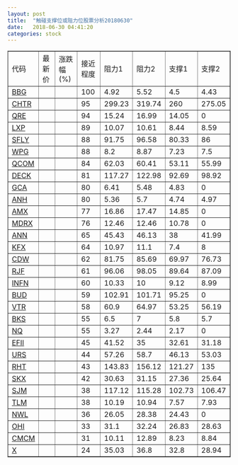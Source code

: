 ```yaml
---
layout: post
title:  "触碰支撑位或阻力位股票分析20180630"
date:   2018-06-30 04:41:20
categories: stock
---
```

<script type="text/javascript">
var stockList = []
stockList.push('gb_bbg');
stockList.push('gb_chtr');
stockList.push('gb_qre');
stockList.push('gb_lxp');
stockList.push('gb_sfly');
stockList.push('gb_wpg');
stockList.push('gb_qcom');
stockList.push('gb_deck');
stockList.push('gb_gca');
stockList.push('gb_anh');
stockList.push('gb_amx');
stockList.push('gb_mdrx');
stockList.push('gb_ann');
stockList.push('gb_kfx');
stockList.push('gb_cdw');
stockList.push('gb_rjf');
stockList.push('gb_infn');
stockList.push('gb_bud');
stockList.push('gb_vtr');
stockList.push('gb_bks');
stockList.push('gb_nq');
stockList.push('gb_efii');
stockList.push('gb_urs');
stockList.push('gb_rht');
stockList.push('gb_skx');
stockList.push('gb_sjm');
stockList.push('gb_tlm');
stockList.push('gb_nwl');
stockList.push('gb_ohi');
stockList.push('gb_cmcm');
stockList.push('gb_x');
</script>
<table border="1">
 <tr>
 <td>代码</td>
 <td>最新价</td>
 <td>涨跌幅(%)</td>
 <td>接近程度</td>
 <td>阻力1</td>
 <td>阻力2</td>
 <td>支撑1</td>
 <td>支撑2</td>
</tr>
  <tr id="bbg" class="red">
  <td><a href="http://stock.finance.sina.com.cn/usstock/quotes/BBG.html" target="_blank">BBG</a></td><td></td><td></td><td>100</td><td>4.92</td><td>5.52</td><td>4.5</td><td>4.43</td></tr>
  <tr id="chtr" class="red">
  <td><a href="http://stock.finance.sina.com.cn/usstock/quotes/CHTR.html" target="_blank">CHTR</a></td><td></td><td></td><td>95</td><td>299.23</td><td>319.74</td><td>260</td><td>275.05</td></tr>
  <tr id="qre" class="red">
  <td><a href="http://stock.finance.sina.com.cn/usstock/quotes/QRE.html" target="_blank">QRE</a></td><td></td><td></td><td>94</td><td>15.24</td><td>16.99</td><td>14.05</td><td>0</td></tr>
  <tr id="lxp" class="green">
  <td><a href="http://stock.finance.sina.com.cn/usstock/quotes/LXP.html" target="_blank">LXP</a></td><td></td><td></td><td>89</td><td>10.07</td><td>10.61</td><td>8.44</td><td>8.59</td></tr>
  <tr id="sfly" class="red">
  <td><a href="http://stock.finance.sina.com.cn/usstock/quotes/SFLY.html" target="_blank">SFLY</a></td><td></td><td></td><td>88</td><td>91.75</td><td>96.58</td><td>80.33</td><td>86</td></tr>
  <tr id="wpg" class="red">
  <td><a href="http://stock.finance.sina.com.cn/usstock/quotes/WPG.html" target="_blank">WPG</a></td><td></td><td></td><td>88</td><td>8.2</td><td>8.87</td><td>7.23</td><td>7.5</td></tr>
  <tr id="qcom" class="green">
  <td><a href="http://stock.finance.sina.com.cn/usstock/quotes/QCOM.html" target="_blank">QCOM</a></td><td></td><td></td><td>84</td><td>62.03</td><td>60.41</td><td>53.11</td><td>55.99</td></tr>
  <tr id="deck" class="red">
  <td><a href="http://stock.finance.sina.com.cn/usstock/quotes/DECK.html" target="_blank">DECK</a></td><td></td><td></td><td>81</td><td>117.27</td><td>122.98</td><td>92.69</td><td>98.92</td></tr>
  <tr id="gca" class="green">
  <td><a href="http://stock.finance.sina.com.cn/usstock/quotes/GCA.html" target="_blank">GCA</a></td><td></td><td></td><td>80</td><td>6.41</td><td>5.48</td><td>4.83</td><td>0</td></tr>
  <tr id="anh" class="green">
  <td><a href="http://stock.finance.sina.com.cn/usstock/quotes/ANH.html" target="_blank">ANH</a></td><td></td><td></td><td>80</td><td>5.36</td><td>5.7</td><td>4.74</td><td>4.97</td></tr>
  <tr id="amx" class="red">
  <td><a href="http://stock.finance.sina.com.cn/usstock/quotes/AMX.html" target="_blank">AMX</a></td><td></td><td></td><td>77</td><td>16.86</td><td>17.47</td><td>14.85</td><td>0</td></tr>
  <tr id="mdrx" class="red">
  <td><a href="http://stock.finance.sina.com.cn/usstock/quotes/MDRX.html" target="_blank">MDRX</a></td><td></td><td></td><td>76</td><td>12.46</td><td>12.46</td><td>10.78</td><td>0</td></tr>
  <tr id="ann" class="red">
  <td><a href="http://stock.finance.sina.com.cn/usstock/quotes/ANN.html" target="_blank">ANN</a></td><td></td><td></td><td>65</td><td>45.43</td><td>46.13</td><td>38</td><td>41.99</td></tr>
  <tr id="kfx" class="green">
  <td><a href="http://stock.finance.sina.com.cn/usstock/quotes/KFX.html" target="_blank">KFX</a></td><td></td><td></td><td>64</td><td>10.97</td><td>11.1</td><td>7.4</td><td>8</td></tr>
  <tr id="cdw" class="red">
  <td><a href="http://stock.finance.sina.com.cn/usstock/quotes/CDW.html" target="_blank">CDW</a></td><td></td><td></td><td>62</td><td>81.75</td><td>85.69</td><td>69.97</td><td>76.73</td></tr>
  <tr id="rjf" class="green">
  <td><a href="http://stock.finance.sina.com.cn/usstock/quotes/RJF.html" target="_blank">RJF</a></td><td></td><td></td><td>61</td><td>96.06</td><td>98.05</td><td>89.64</td><td>87.09</td></tr>
  <tr id="infn" class="red">
  <td><a href="http://stock.finance.sina.com.cn/usstock/quotes/INFN.html" target="_blank">INFN</a></td><td></td><td></td><td>60</td><td>10.33</td><td>10</td><td>9.12</td><td>8.99</td></tr>
  <tr id="bud" class="red">
  <td><a href="http://stock.finance.sina.com.cn/usstock/quotes/BUD.html" target="_blank">BUD</a></td><td></td><td></td><td>59</td><td>102.91</td><td>101.71</td><td>95.25</td><td>0</td></tr>
  <tr id="vtr" class="green">
  <td><a href="http://stock.finance.sina.com.cn/usstock/quotes/VTR.html" target="_blank">VTR</a></td><td></td><td></td><td>58</td><td>60.9</td><td>64.97</td><td>53.25</td><td>56.19</td></tr>
  <tr id="bks" class="red">
  <td><a href="http://stock.finance.sina.com.cn/usstock/quotes/BKS.html" target="_blank">BKS</a></td><td></td><td></td><td>55</td><td>6.5</td><td>7</td><td>5.8</td><td>5.7</td></tr>
  <tr id="nq" class="green">
  <td><a href="http://stock.finance.sina.com.cn/usstock/quotes/NQ.html" target="_blank">NQ</a></td><td></td><td></td><td>55</td><td>3.27</td><td>2.44</td><td>2.17</td><td>0</td></tr>
  <tr id="efii" class="green">
  <td><a href="http://stock.finance.sina.com.cn/usstock/quotes/EFII.html" target="_blank">EFII</a></td><td></td><td></td><td>45</td><td>41.52</td><td>35</td><td>32.61</td><td>31.18</td></tr>
  <tr id="urs" class="green">
  <td><a href="http://stock.finance.sina.com.cn/usstock/quotes/URS.html" target="_blank">URS</a></td><td></td><td></td><td>44</td><td>57.26</td><td>58.7</td><td>46.13</td><td>53.03</td></tr>
  <tr id="rht" class="green">
  <td><a href="http://stock.finance.sina.com.cn/usstock/quotes/RHT.html" target="_blank">RHT</a></td><td></td><td></td><td>43</td><td>143.83</td><td>156.12</td><td>121.27</td><td>135</td></tr>
  <tr id="skx" class="red">
  <td><a href="http://stock.finance.sina.com.cn/usstock/quotes/SKX.html" target="_blank">SKX</a></td><td></td><td></td><td>42</td><td>30.63</td><td>31.15</td><td>27.36</td><td>25.64</td></tr>
  <tr id="sjm" class="green">
  <td><a href="http://stock.finance.sina.com.cn/usstock/quotes/SJM.html" target="_blank">SJM</a></td><td></td><td></td><td>38</td><td>117.12</td><td>115.28</td><td>102.73</td><td>106.47</td></tr>
  <tr id="tlm" class="green">
  <td><a href="http://stock.finance.sina.com.cn/usstock/quotes/TLM.html" target="_blank">TLM</a></td><td></td><td></td><td>38</td><td>10.19</td><td>10.94</td><td>7.57</td><td>7.93</td></tr>
  <tr id="nwl" class="red">
  <td><a href="http://stock.finance.sina.com.cn/usstock/quotes/NWL.html" target="_blank">NWL</a></td><td></td><td></td><td>36</td><td>26.05</td><td>28.38</td><td>24.43</td><td>0</td></tr>
  <tr id="ohi" class="red">
  <td><a href="http://stock.finance.sina.com.cn/usstock/quotes/OHI.html" target="_blank">OHI</a></td><td></td><td></td><td>33</td><td>31.1</td><td>32.24</td><td>26.83</td><td>28.63</td></tr>
  <tr id="cmcm" class="red">
  <td><a href="http://stock.finance.sina.com.cn/usstock/quotes/CMCM.html" target="_blank">CMCM</a></td><td></td><td></td><td>31</td><td>10.11</td><td>12.89</td><td>8.23</td><td>8.84</td></tr>
  <tr id="x" class="red">
  <td><a href="http://stock.finance.sina.com.cn/usstock/quotes/X.html" target="_blank">X</a></td><td></td><td></td><td>24</td><td>35.03</td><td>36.8</td><td>32.8</td><td>28.94</td></tr>
</table>
